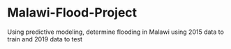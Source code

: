# Malawi-Flood-Project
Using predictive modeling, determine flooding in Malawi using 2015 data to train and 2019 data to test
